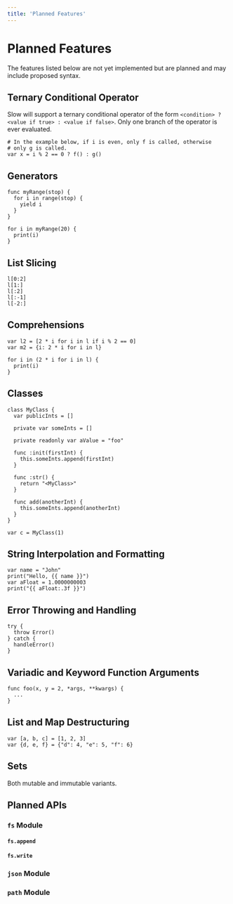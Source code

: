 ```yaml
---
title: 'Planned Features'
---
```


# Planned Features

The features listed below are not yet implemented but are planned and may include proposed syntax.

## Ternary Conditional Operator

Slow will support a ternary conditional operator of the form `<condition> ? <value if true> : <value if false>`. Only one branch of the operator is ever evaluated.

```
# In the example below, if i is even, only f is called, otherwise
# only g is called.
var x = i % 2 == 0 ? f() : g()
```

## Generators

```
func myRange(stop) {
  for i in range(stop) {
    yield i
  }
}

for i in myRange(20) {
  print(i)
}
```

## List Slicing

```
l[0:2]
l[1:]
l[:2]
l[:-1]
l[-2:]
```

## Comprehensions

```
var l2 = [2 * i for i in l if i % 2 == 0]
var m2 = {i: 2 * i for i in l}

for i in (2 * i for i in l) {
  print(i)
}
```

## Classes

```
class MyClass {
  var publicInts = []

  private var someInts = []

  private readonly var aValue = "foo"

  func :init(firstInt) {
    this.someInts.append(firstInt)
  }

  func :str() {
    return "<MyClass>"
  }

  func add(anotherInt) {
    this.someInts.append(anotherInt)
  }
}

var c = MyClass(1)
```

## String Interpolation and Formatting

```
var name = "John"
print("Hello, {{ name }}")
var aFloat = 1.0000000003
print("{{ aFloat:.3f }}")
```

## Error Throwing and Handling

```
try {
  throw Error()
} catch {
  handleError()
}
```

## Variadic and Keyword Function Arguments

```
func foo(x, y = 2, *args, **kwargs) {
  ...
}
```

## List and Map Destructuring

```
var [a, b, c] = [1, 2, 3]
var {d, e, f} = {"d": 4, "e": 5, "f": 6}
```

## Sets

Both mutable and immutable variants.

## Planned APIs

### `fs` Module

#### `fs.append`

#### `fs.write`

### `json` Module

### `path` Module
